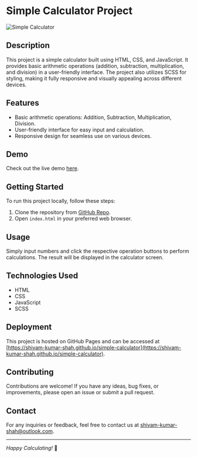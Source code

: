 # Simple Calculator Project

![Simple Calculator](https://github.com/shivam-kumar-shah/simple-calculator/assets/134827809/1f960540-b5a2-439b-a25e-5f8037987297)

## Description

This project is a simple calculator built using HTML, CSS, and JavaScript. It provides basic arithmetic operations (addition, subtraction, multiplication, and division) in a user-friendly interface. The project also utilizes SCSS for styling, making it fully responsive and visually appealing across different devices.

## Features

- Basic arithmetic operations: Addition, Subtraction, Multiplication, Division.
- User-friendly interface for easy input and calculation.
- Responsive design for seamless use on various devices.

## Demo

Check out the live demo [here](https://shivam-kumar-shah.github.io/simple-calculator).

## Getting Started

To run this project locally, follow these steps:

1. Clone the repository from [GitHub Repo](https://github.com/shivam-kumar-shah/simple-calculator).
2. Open `index.html` in your preferred web browser.

## Usage

Simply input numbers and click the respective operation buttons to perform calculations. The result will be displayed in the calculator screen.

## Technologies Used

- HTML
- CSS
- JavaScript
- SCSS

## Deployment

This project is hosted on GitHub Pages and can be accessed at [https://shivam-kumar-shah.github.io/simple-calculator](https://shivam-kumar-shah.github.io/simple-calculator).

## Contributing

Contributions are welcome! If you have any ideas, bug fixes, or improvements, please open an issue or submit a pull request.

## Contact

For any inquiries or feedback, feel free to contact us at [shivam-kumar-shah@outlook.com](mailto:shivam-kumar-shah@outlook.com).

---

*Happy Calculating!* 🧮
